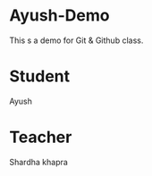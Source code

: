 # Ayush-Demo
This s a demo for Git &amp; Github class.

# Student
Ayush 

# Teacher 
Shardha khapra
